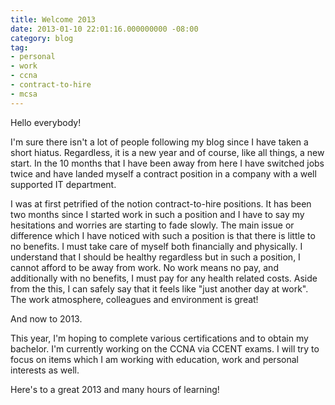 ```yaml
---
title: Welcome 2013
date: 2013-01-10 22:01:16.000000000 -08:00
category: blog
tag:
- personal
- work
- ccna
- contract-to-hire
- mcsa
---
```

<p>Hello everybody!</p>
<p>I'm sure there isn't a lot of people following my blog since I have taken a short hiatus. Regardless, it is a new year and of course, like all things, a new start. In the 10 months that I have been away from here I have switched jobs twice and have landed myself a contract position in a company with a well supported IT department. </p>
<p>I was at first petrified of the notion contract-to-hire positions. It has been two months since I started work in such a position and I have to say my hesitations and worries are starting to fade slowly. The main issue  or difference which I have noticed with such a position is that there is little to no benefits. I must take care of myself both financially and physically. I understand that I should be healthy regardless but in such a position, I cannot afford to be away from work. No work means no pay, and additionally with no benefits, I must pay for any health related costs. Aside from the this, I can safely say that it feels like "just another day at work". The work atmosphere, colleagues and environment is great!</p>
<p>And now to 2013.</p>
<p>This year, I'm hoping to complete various certifications and to obtain my bachelor. I'm currently working on the CCNA via CCENT exams. I will try to focus on items which I am working with education, work and personal interests as well.</p>
<p>Here's to a great 2013 and many hours of learning!</p>

